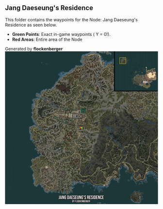 ## Jang Daeseung's Residence
This folder contains the waypoints for the Node: Jang Daeseung's Residence as seen below.

- **Green Points**: Exact in-game waypoints ( Y = 0!).
- **Red Areas**: Entire area of the Node

Generated by **flockenberger**
![by_flockenberger](./Preview.webp)